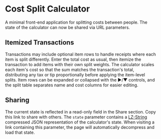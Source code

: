 # Cost Split Calculator

A minimal front-end application for splitting costs between people. The state of
the calculator can now be shared via URL parameters.

## Itemized Transactions

Transactions may include optional item rows to handle receipts where each item
is split differently. Enter the total cost as usual, then itemize the
transaction to add items with their own split weights. The calculator scales
each item's cost so that the sum matches the transaction's total, distributing
any tax or tip proportionally before applying the item-level splits.
Item rows can be expanded or collapsed with the ▶/▼ controls, and the split table separates name and cost columns for easier editing.

## Sharing

The current state is reflected in a read-only field in the Share section. Copy
this link to share with others. The `state` parameter contains a
[LZ-String](https://pieroxy.net/blog/pages/lz-string/index.html) compressed JSON
representation of the calculator's state. When visiting a link containing this
parameter, the page will automatically decompress and load that state.
